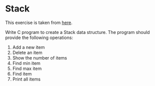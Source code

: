 # Stack

This exercise is taken from [here](http://www.worldbestlearningcenter.com/index_files/c_exercise-stack-data-structure.htm).

Write C program to create a Stack data structure. The program should provide the following operations:

1. Add a new item
2. Delete an item
3. Show the number of items
3. Find min item
4. Find max item
5. Find item
6. Print all items